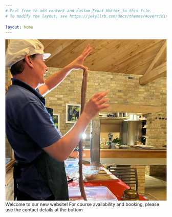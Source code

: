 ```yaml
---
# Feel free to add content and custom Front Matter to this file.
# To modify the layout, see https://jekyllrb.com/docs/themes/#overriding-theme-defaults

layout: home
---
```


<picture>
    <img src="images/homepage.jpg" alt="Remi holding up a string of sausages for the class">
</picture>
Welcome to our new website!
For course availability and booking, please use the contact details at the bottom